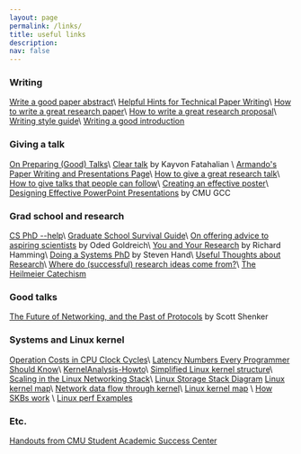 ```yaml
---
layout: page
permalink: /links/
title: useful links
description:  
nav: false
---
```


### Writing
<a href="https://plg.uwaterloo.ca/~migod/research/beckOOPSLA.html" target="_blank">Write a good paper abstract</a>\\
<a href="https://daehyeok.kim/assets/tips/helpful_hints_writing.pdf" target="_blank">Helpful Hints for Technical Paper Writing</a>\\
<a href="https://daehyeok.kim/assets/tips/How-to-write-a-great-research-paper.pdf" target="_blank">How to write a great research paper</a>\\
<a href="https://daehyeok.kim/assets/tips/How-to-write-a-great-research-proposal.pdf" target="_blank">How to write a great research proposal</a>\\
<a href="https://daehyeok.kim/assets/tips/writing_style_guide.pdf" target="_blank">Writing style guide</a>\\
<a href="http://www-net.cs.umass.edu/kurose/writing/intro-style.html" target="_blank">Writing a good introduction</a>

### Giving a talk

<a href="https://daehyeok.kim/assets/tips/PLMW-talk-opinionated.pdf" target="_blank">On Preparing (Good) Talks</a>\\
<a href="https://daehyeok.kim/assets/tips/cleartalktips_kayvon.pdf" target="_blank">Clear talk</a> by Kayvon Fatahalian \\
<a href="https://people.eecs.berkeley.edu/~fox/paper_writing.html" target="_blank">Armando's Paper Writing and Presentations Page</a>\\
<a href="https://daehyeok.kim/assets/tips/How-to-give-a-great-research-talk.pdf" target="_blank">How to give a great research talk</a>\\
<a href="https://daehyeok.kim/assets/tips/talk-plmw17popl.pdf" target="_blank">How to give talks that people can follow</a>\\
<a href="http://goo.gl/HUVffd" target="_blank">Creating an effective poster</a>\\
<a href="https://www.cmu.edu/student-success/other-resources/handouts/comm-supp-pdfs/designing-powerpoint-slides.pdf" target="_blank">Designing Effective PowerPoint Presentations</a> by CMU GCC

### Grad school and research

<a href="https://phdadvice.carrd.co/" target="_blank">CS PhD --help</a>\\
<a href="http://faculty.washington.edu/wpratt/survive.htm" target="_blank">Graduate School Survival Guide</a>\\
<a href="http://www.wisdom.weizmann.ac.il/~oded/advice.html" target="_blank">On offering advice to aspiring scientists</a> by Oded Goldreich\\
<a href="https://daehyeok.kim/assets/tips/hamming86.pdf" target="_blank">You and Your Research</a> by Richard Hamming\\
<a href="https://daehyeok.kim/assets/tips/StevenHand.pdf" target="_blank">Doing a Systems PhD</a> by Steven Hand\\
<a href="https://www.eecs.harvard.edu/htk/phdadvice/" target="_blank">Useful Thoughts about Research</a>\\
<a href="https://daehyeok.kim/assets/tips/WhereDoIdeasComeFrom.pdf" target="_blank">Where do (successful) research ideas come from?</a>\\
<a href="https://www.darpa.mil/work-with-us/heilmeier-catechism" target="_blank">The Heilmeier Catechism</a>

### Good talks
<a href="https://youtu.be/YHeyuD89n1Y" target="_blank">The Future of Networking, and the Past of Protocols</a> by Scott Shenker

### Systems and Linux kernel

<a href="http://ithare.com/infographics-operation-costs-in-cpu-clock-cycles/" target="_blank">Operation Costs in CPU Clock Cycles</a>\\
<a href="https://people.eecs.berkeley.edu/~rcs/research/interactive_latency.html" target="_blank">Latency Numbers Every Programmer Should Know</a>\\
<a href="http://www.tldp.org/HOWTO/KernelAnalysis-HOWTO.html" target="_blank">KernelAnalysis-Howto</a>\\
<a href="https://en.wikipedia.org/wiki/Completely_Fair_Scheduler\#/media/File:Simplified_Structure_of_the_Linux_Kernel.svg"
target="_blank">Simplified Linux kernel structure</a>\\
<a href="https://www.kernel.org/doc/Documentation/networking/scaling.txt"
target="_blank">Scaling in the Linux Networking Stack</a>\\
<a href="https://www.thomas-krenn.com/en/wiki/Linux_Storage_Stack_Diagram"
target="_blank">Linux Storage Stack Diagram</a>
<a href="http://www.makelinux.net/kernel_map/" target="_blank">Linux kernel map</a>\\
<a href="https://mwiki.static.linuxfound.org/images/1/1c/Network_data_flow_through_kernel.png" target="_blank">Network data flow through kernel</a>\\
<a href="http://www.makelinux.net/kernel_map/" target="_blank">Linux kernel map</a> \\
<a href="http://vger.kernel.org/~davem/skb.html" target="_blank">How SKBs work</a> \\
<a href="http://www.brendangregg.com/perf.html" target="_blank">Linux perf Examples</a>

### Etc.
<a href="https://www.cmu.edu/student-success/other-resources/handouts/index.html" target="_blank">Handouts from CMU Student Academic Success Center</a>
